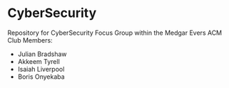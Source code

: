 # CyberSecurity
Repository for CyberSecurity Focus Group within the Medgar Evers ACM Club
Members: 
- Julian Bradshaw
- Akkeem Tyrell
- Isaiah Liverpool
- Boris Onyekaba